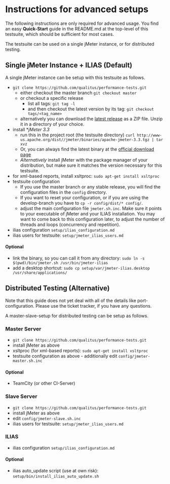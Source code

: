 # Instructions for advanced setups

The following instructions are only required for advanced usage. You find an easy **Quick-Start** guide in the README.md at the top-level of this testsuite, which should be sufficient for most cases.

The testsuite can be used on a single jMeter instance, or for distributed testing.

## Single jMeter Instance + ILIAS (Default)

A single jMeter instance can be setup with this testsuite as follows.

* `git clone https://github.com/qualitus/performance-tests.git`
  * either checkout the master branch `git checkout master`
  * or checkout a specific release
    * list all tags: `git tag -l`
    * and then checkout the latest version by its tag: `git checkout tags/<tag_name>`
  * alternatively you can download the [latest release](https://github.com/qualitus/performance-tests/releases/latest) as a ZIP file. Unzip it in a directory of your choice.
* install **jMeter 3.3*
  * run this in the project root (the testsuite directory)  `curl http://www-us.apache.org/dist//jmeter/binaries/apache-jmeter-3.3.tgz | tar xvz`
  * Or, you can always find the latest binary at the [official download page](http://jmeter.apache.org/download_jmeter.cgi)
  * _Alternatively_ install jMeter with the package manager of your distribution,
    but make sure it matches the version necessary for this testsuite.
* for xml-based reports, install xsltproc: `sudo apt-get install xsltproc`
* testsuite configuration
  * If you use the master branch or any stable release, you will find the configuration files in the `config` directory.
  * If you want to reset your configuration, or if you are using the develop-branch you have to `cp -r config/dist/* config/`.
  * adjust the main configuration file `jmeter.sh.inc`.
    Make sure it points to
    your executable of jMeter and your ILIAS installation.
    You may want to come back to this configuration later, to adjust the number
    of threads and loops (concurrency and repetition).
* ilias configuration `setup/ilias_configuration.md`
* ilias users for testsuite: `setup/jmeter_ilias_users.md`

#### Optional
* link the binary, so you can call it from any directory: `sudo ln -s $(pwd)/bin/jmeter.sh /usr/bin/jmeter-ilias`
* add a desktop shortcut: `sudo cp setup/var/jmeter-ilias.desktop /usr/share/applications/`

## Distributed Testing (Alternative)

Note that this guide does not yet deal with all of the details like port-configuration. Please use the ticket tracker, if you have any questions.

A master-slave-setup for distributed testing can be setup as follows.

### Master Server

* `git clone https://github.com/qualitus/performance-tests.git`
* install jMeter as above
* xsltproc (for xml-based reports): `sudo apt-get install xsltproc`
* testsuite configuration as above - additionally edit `config/jmeter-master.sh.inc`

#### Optional

* TeamCity (or other CI-Server)

### Slave Server

* `git clone https://github.com/qualitus/performance-tests.git`
* install jMeter as above
* edit `config/jmeter-slave.sh.inc`
* ilias users for testsuite: `setup/jmeter_ilias_users.md`

### ILIAS

* ilias configuration `setup/ilias_configuration.md`

#### Optional

* ilias auto_update script (use at own risk): `setup/bin/install_ilias_auto_update.sh`
